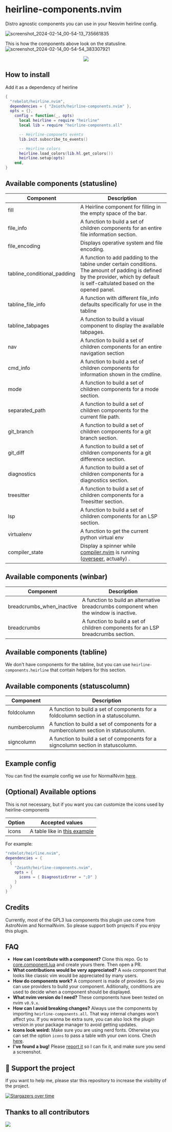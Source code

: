 # heirline-components.nvim
Distro agnostic components you can use in your Neovim heirline config.

![screenshot_2024-02-14_00-54-13_735661835](https://github.com/Zeioth/heirline-components.nvim/assets/3357792/f6d732f9-48b4-46e7-a15d-9fc03c68d434)

This is how the components above look on the statusline.
![screenshot_2024-02-14_00-54-54_383307921](https://github.com/Zeioth/heirline-components.nvim/assets/3357792/5f61572f-4f92-418e-8d67-cb5d7937b388)

<div align="center">
  <a href="https://discord.gg/ymcMaSnq7d" rel="nofollow">
      <img src="https://img.shields.io/discord/1121138836525813760?color=azure&labelColor=6DC2A4&logo=discord&logoColor=black&label=Join the discord server&style=for-the-badge" data-canonical-src="https://img.shields.io/discord/1121138836525813760">
    </a>
</div>

## How to install
Add it as a dependency of heirline

```lua
{
  "rebelot/heirline.nvim",
  dependencies = { "Zeioth/heirline-components.nvim" },
  opts = {},
    config = function(_, opts)
      local heirline = require "heirline"
      local lib = require "heirline-components.all"

      -- Heirline-componets events
      lib.init.subscribe_to_events()

      -- Heirline colors
      heirline.load_colors(lib.hl.get_colors())
      heirline.setup(opts)
    end,
}
```

## Available components (statusline)

| Component | Description |
|-----------|-------------|
| fill | A Heirline component for filling in the empty space of the bar. |
| file_info | A function to build a set of children components for an entire file information section. |
| file_encoding | Displays operative system and file encoding. |
| tabline_conditional_padding | A function to add padding to the tabine under certain conditions. The amount of padding is defined by the provider, which by default is self-caltulated based on the opened panel. |
| tabline_file_info | A function with different file_info defaults specifically for use in the tabline |
| tabline_tabpages | A function to build a visual component to display the available tabpages. |
| nav | A function to build a set of children components for an entire navigation section |
| cmd_info | A function to build a set of children components for information shown in the cmdline. |
| mode | A function to build a set of children components for a mode section. |
| separated_path | A function to build a set of children components for the current file path. |
| git_branch | A function to build a set of children components for a git branch section. |
| git_diff | A function to build a set of children components for a git difference section. |
| diagnostics | A function to build a set of children components for a diagnostics section. |
| treesitter | A function to build a set of children components for a Treesitter section. |
| lsp | A function to build a set of children components for an LSP section. |
| virtualenv | A function to get the current python virtual env |
| compiler_state | Display a spinner while [compiler.nvim](https://github.com/Zeioth/compiler.nvim) is running ([overseer](https://github.com/stevearc/overseer.nvim), actually) . |

## Available components (winbar)

| Component | Description |
|-----------|-------------|
| breadcrumbs_when_inactive | A function to build an alternative breadcrumbs component when the window is inactive. |
| breadcrumbs | A function to build a set of children components for an LSP breadcrumbs section. |

## Available components (tabline)
We don't have components for the tabline, but you can use `heirline-components.heirline` that contain helpers for this section.

## Available components (statuscolumn)

| Component | Description |
|-----------|-------------|
| foldcolumn | A function to build a set of components for a foldcolumn section in a statuscolumn. |
| numbercolumn | A function to build a set of components for a numbercolumn section in statuscolumn. |
| signcolumn | A function to build a set of components for a signcolumn section in statuscolumn. |

## Example config
You can find the example config we use for NormalNvim [here](https://github.com/NormalNvim/NormalNvim/blob/75cb58366cc7b143ee0a0ed15499feff44c4555a/lua/plugins/2-ui.lua#L276).

## (Optional) Available options
This is not necessary, but if you want you can customize the icons used by heirline-components

| Option | Accepted values |
|--------|-------------|
| icons  | A table like in [this example](https://github.com/Zeioth/heirline-components.nvim/blob/main/lua/heirline-components/config.lua) |

For example:
```lua
"rebelot/heirline.nvim",
dependencies = {
  {
    "Zeioth/heirline-components.nvim",
    opts = {
      icons = { DiagnosticError = ";D" }
    }
  }
}
```
## Credits
Currently, most of the GPL3 lua components this plugin use come from AstroNvim and NormalNvim. So please support both projects if you enjoy this plugin.

## FAQ
* **How can I contribute with a component?** Clone this repo. Go to [core.component.lua](https://github.com/Zeioth/heirline-components.nvim/blob/main/lua/heirline-components/core/component.lua) and create yours there. Then open a PR.
* **What contributions would be very appreciated?** A `mode` component that looks like classic vim would be appreciated by many users.
* **How do components work?** A component is made of providers. So you can use providers to build your component. Aditionally, conditions are used to decide when a component should be displayed.
* **What nvim version do I need?** These components have been tested on nvim `v0.9.x`.
* **How can I avoid breaking changes?** Always use the components by importing `heirline-components.all`. That way internal changes won't affect you. If you wanna be extra sure, you can also lock the plugin version in your package manager to avoid getting updates.
* **Icons look weird:** Make sure you are using nerd fonts. Otherwise you can set the option `icons` to pass a table with your own icons. Chech [here](https://github.com/Zeioth/heirline-components.nvim/blob/main/lua/heirline-components/config.lua).
* **I've found a bug!** Please [report it](https://github.com/Zeioth/heirline-components.nvim/issues) so I can fix it, and make sure you send a screenshot. 

## 🌟 Support the project
If you want to help me, please star this repository to increase the visibility of the project.

[![Stargazers over time](https://starchart.cc/Zeioth/Compiler.nvim.svg)](https://starchart.cc/Zeioth/heirline-components.nvim)


## Thanks to all contributors

<a href="https://github.com/zeioth/heirline-components.nvim/graphs/contributors">
  <img src="https://contrib.rocks/image?repo=zeioth/heirline-components.nvim" />
</a>
